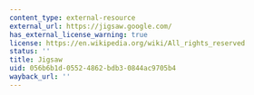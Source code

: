 ```yaml
---
content_type: external-resource
external_url: https://jigsaw.google.com/
has_external_license_warning: true
license: https://en.wikipedia.org/wiki/All_rights_reserved
status: ''
title: Jigsaw
uid: 056b6b1d-0552-4862-bdb3-0844ac9705b4
wayback_url: ''
---
```

